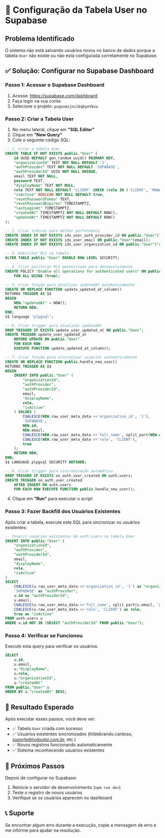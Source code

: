 # 🔧 Configuração da Tabela User no Supabase

## Problema Identificado
O sistema não está salvando usuários novos no banco de dados porque a tabela `User` não existe ou não está configurada corretamente no Supabase.

## ✅ Solução: Configurar no Supabase Dashboard

### Passo 1: Acessar o Supabase Dashboard
1. Acesse: https://supabase.com/dashboard
2. Faça login na sua conta
3. Selecione o projeto: `pugosmzjnzibqbyetbvu`

### Passo 2: Criar a Tabela User
1. No menu lateral, clique em **"SQL Editor"**
2. Clique em **"New Query"**
3. Cole o seguinte código SQL:

```sql
-- 1. Criar a tabela User
CREATE TABLE IF NOT EXISTS public."User" (
    id UUID DEFAULT gen_random_uuid() PRIMARY KEY,
    "organizationId" TEXT NOT NULL DEFAULT '1',
    "authProvider" TEXT NOT NULL DEFAULT 'SUPABASE',
    "authProviderId" UUID NOT NULL UNIQUE,
    email TEXT NOT NULL,
    password TEXT,
    "displayName" TEXT NOT NULL,
    role TEXT NOT NULL DEFAULT 'CLIENT' CHECK (role IN ('CLIENT', 'MANAGER', 'ADMIN')),
    "isActive" BOOLEAN NOT NULL DEFAULT true,
    "resetPasswordToken" TEXT,
    "resetPasswordExpires" TIMESTAMPTZ,
    "lastLoginAt" TIMESTAMPTZ,
    "createdAt" TIMESTAMPTZ NOT NULL DEFAULT NOW(),
    "updatedAt" TIMESTAMPTZ NOT NULL DEFAULT NOW()
);

-- 2. Criar índices para melhor performance
CREATE INDEX IF NOT EXISTS idx_user_auth_provider_id ON public."User"("authProviderId");
CREATE INDEX IF NOT EXISTS idx_user_email ON public."User"(email);
CREATE INDEX IF NOT EXISTS idx_user_organization_id ON public."User"("organizationId");

-- 3. Habilitar RLS na tabela
ALTER TABLE public."User" ENABLE ROW LEVEL SECURITY;

-- 4. Criar políticas RLS permissivas para desenvolvimento
CREATE POLICY "Enable all operations for authenticated users" ON public."User"
    FOR ALL USING (true);

-- 5. Criar função para atualizar updatedAt automaticamente
CREATE OR REPLACE FUNCTION update_updated_at_column()
RETURNS TRIGGER AS $$
BEGIN
    NEW."updatedAt" = NOW();
    RETURN NEW;
END;
$$ language 'plpgsql';

-- 6. Criar trigger para atualizar updatedAt
DROP TRIGGER IF EXISTS update_user_updated_at ON public."User";
CREATE TRIGGER update_user_updated_at
    BEFORE UPDATE ON public."User"
    FOR EACH ROW
    EXECUTE FUNCTION update_updated_at_column();

-- 7. Criar função para sincronizar usuários automaticamente
CREATE OR REPLACE FUNCTION public.handle_new_user()
RETURNS TRIGGER AS $$
BEGIN
    INSERT INTO public."User" (
        "organizationId",
        "authProvider",
        "authProviderId",
        email,
        "displayName",
        role,
        "isActive"
    ) VALUES (
        COALESCE(NEW.raw_user_meta_data->>'organization_id', '1'),
        'SUPABASE',
        NEW.id,
        NEW.email,
        COALESCE(NEW.raw_user_meta_data->>'full_name', split_part(NEW.email, '@', 1)),
        COALESCE(NEW.raw_user_meta_data->>'role', 'CLIENT'),
        true
    );
    RETURN NEW;
END;
$$ LANGUAGE plpgsql SECURITY DEFINER;

-- 8. Criar trigger para sincronização automática
DROP TRIGGER IF EXISTS on_auth_user_created ON auth.users;
CREATE TRIGGER on_auth_user_created
    AFTER INSERT ON auth.users
    FOR EACH ROW EXECUTE FUNCTION public.handle_new_user();
```

4. Clique em **"Run"** para executar o script

### Passo 3: Fazer Backfill dos Usuários Existentes
Após criar a tabela, execute este SQL para sincronizar os usuários existentes:

```sql
-- Inserir usuários existentes do auth.users na tabela User
INSERT INTO public."User" (
    "organizationId",
    "authProvider", 
    "authProviderId",
    email,
    "displayName",
    role,
    "isActive"
)
SELECT 
    COALESCE(u.raw_user_meta_data->>'organization_id', '1') as "organizationId",
    'SUPABASE' as "authProvider",
    u.id as "authProviderId", 
    u.email,
    COALESCE(u.raw_user_meta_data->>'full_name', split_part(u.email, '@', 1)) as "displayName",
    COALESCE(u.raw_user_meta_data->>'role', 'CLIENT') as role,
    true as "isActive"
FROM auth.users u
WHERE u.id NOT IN (SELECT "authProviderId" FROM public."User");
```

### Passo 4: Verificar se Funcionou
Execute esta query para verificar os usuários:

```sql
SELECT 
    u.id,
    u.email,
    u."displayName",
    u.role,
    u."organizationId",
    u."createdAt"
FROM public."User" u
ORDER BY u."createdAt" DESC;
```

## 🎯 Resultado Esperado
Após executar esses passos, você deve ver:
- ✅ Tabela `User` criada com sucesso
- ✅ Usuários existentes sincronizados (hildebrando.cardoso, suporte@tvdoutor.com.br, etc.)
- ✅ Novos registros funcionando automaticamente
- ✅ Sistema reconhecendo usuários existentes

## 🔄 Próximos Passos
Depois de configurar no Supabase:
1. Reinicie o servidor de desenvolvimento (`npm run dev`)
2. Teste o registro de novos usuários
3. Verifique se os usuários aparecem no dashboard

## 📞 Suporte
Se encontrar algum erro durante a execução, copie a mensagem de erro e me informe para ajudar na resolução.